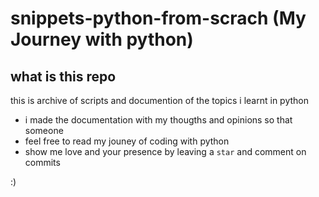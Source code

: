 # snippets-python-from-scrach  (My Journey with python)

## what is this repo
this is archive of scripts and documention of the topics i learnt in python 
- i made the documentation with my thougths and opinions so that someone
- feel free to read my jouney of coding with python
- show me love and your presence by leaving a `star` and comment on commits


:)